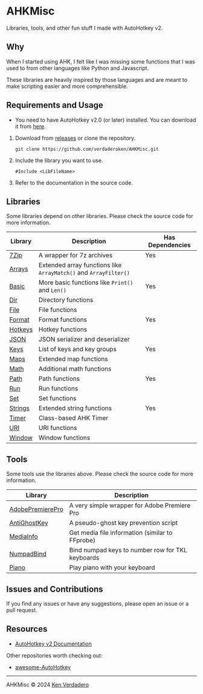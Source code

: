 # AHKMisc

Libraries, tools, and other fun stuff I made with AutoHotkey v2.

## Why

When I started using AHK, I felt like I was missing some functions that I was used to from other languages like Python and Javascript.

These libraries are heavily inspired by those languages and are meant to make scripting easier and more comprehensible.

## Requirements and Usage

- You need to have AutoHotkey v2.0 (or later) installed. You can download it from [here](https://www.autohotkey.com/download).

1. Download from [releases](https://github.com/verdaderoken/AHKMisc/releases) or clone the repository.

   ```
   git clone https://github.com/verdaderoken/AHKMisc.git
   ```
3. Include the library you want to use.
    ```autohotkey
    #Include <LibFileName>
    ```

4. Refer to the documentation in the source code.

## Libraries

Some libraries depend on other libraries. Please check the source code for more information.

| Library                    | Description                                                      | Has Dependencies |
| -------------------------- | ---------------------------------------------------------------- | ---------------- |
| [7Zip](lib/7Zip.ahk)       | A wrapper for 7z archives                                        | Yes              |
| [Arrays](lib/Arrays.ahk)   | Extended array functions like `ArrayMatch()` and `ArrayFilter()` |                  |
| [Basic](lib/Basic.ahk)     | More basic functions like `Print()` and `Len()`                  | Yes              |
| [Dir](lib/Dir.ahk)         | Directory functions                                              |                  |
| [File](lib/File.ahk)       | File functions                                                   |                  |
| [Format](lib/Format.ahk)   | Format functions                                                 | Yes              |
| [Hotkeys](lib/Hotkeys.ahk) | Hotkey functions                                                 |                  |
| [JSON](lib/JSON.ahk)       | JSON serializer and deserializer                                 |                  |
| [Keys](lib/Keys.ahk)       | List of keys and key groups                                      | Yes              |
| [Maps](lib/Maps.ahk)       | Extended map functions                                           |                  |
| [Math](lib/Math.ahk)       | Additional math functions                                        |                  |
| [Path](lib/Path.ahk)       | Path functions                                                   | Yes              |
| [Run](lib/Run.ahk)         | Run functions                                                    |                  |
| [Set](lib/Set.ahk)         | Set functions                                                    |                  |
| [Strings](lib/Strings.ahk) | Extended string functions                                        | Yes              |
| [Timer](lib/Timer.ahk)     | Class-based AHK Timer                                            |                  |
| [URI](lib/URI.ahk)         | URI functions                                                    |                  |
| [Window](lib/Window.ahk)   | Window functions                                                 |                  |

## Tools

Some tools use the libraries above. Please check the source code for more information.

| Library                                        | Description                                      |
| ---------------------------------------------- | ------------------------------------------------ |
| [AdobePremierePro](tools/AdobePremierePro.ahk) | A very simple wrapper for Adobe Premiere Pro     |
| [AntiGhostKey](tools/AntiGhostKey.ahk)         | A pseudo-ghost key prevention script             |
| [MediaInfo](tools/MediaInfo.ahk)               | Get media file information (similar to FFprobe)  |
| [NumpadBind](tools/NumpadBind.ahk)             | Bind numpad keys to number row for TKL keyboards |
| [Piano](tools/Piano.ahk)                       | Play piano with your keyboard                    |

## Issues and Contributions

If you find any issues or have any suggestions, please open an issue or a pull request.

## Resources

- [AutoHotkey v2 Documentation](https://www.autohotkey.com/docs/v2/)

Other repositories worth checking out:

- [awesome-AutoHotkey](https://github.com/ahkscript/awesome-AutoHotkey)

---

AHKMisc © 2024 [Ken Verdadero](https://kenverdadero.com)
